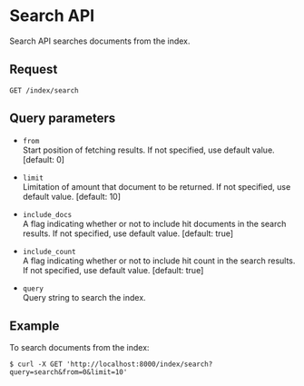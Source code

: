 # Search API

Search API searches documents from the index.

## Request

```text
GET /index/search
```

## Query parameters

- `from`  
Start position of fetching results. If not specified, use default value. [default: 0]

- `limit`  
Limitation of amount that document to be returned. If not specified, use default value. [default: 10]

- `include_docs`  
A flag indicating whether or not to include hit documents in the search results. If not specified, use default value. [default: true]

- `include_count`  
A flag indicating whether or not to include hit count in the search results. If not specified, use default value. [default: true]

- `query`  
Query string to search the index.

## Example

To search documents from the index:

```text
$ curl -X GET 'http://localhost:8000/index/search?query=search&from=0&limit=10'
```
